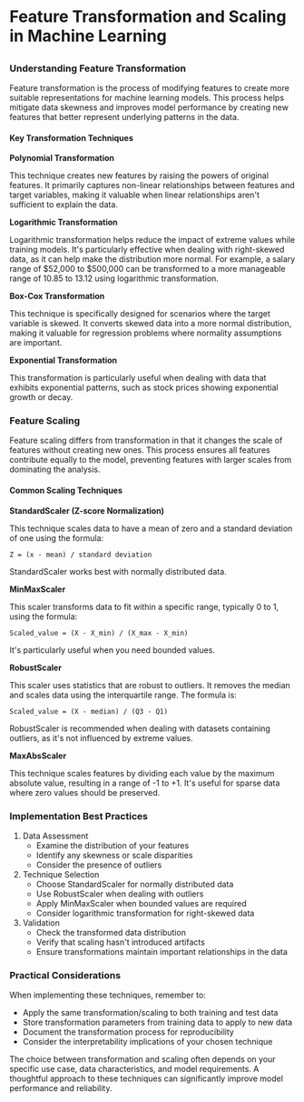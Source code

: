 # Feature Transformation and Scaling in Machine Learning

##

### Understanding Feature Transformation

Feature transformation is the process of modifying features to create more suitable representations for machine learning models. This process helps mitigate data skewness and improves model performance by creating new features that better represent underlying patterns in the data.

#### Key Transformation Techniques

**Polynomial Transformation**

This technique creates new features by raising the powers of original features. It primarily captures non-linear relationships between features and target variables, making it valuable when linear relationships aren't sufficient to explain the data.

**Logarithmic Transformation**

Logarithmic transformation helps reduce the impact of extreme values while training models. It's particularly effective when dealing with right-skewed data, as it can help make the distribution more normal. For example, a salary range of $52,000 to $500,000 can be transformed to a more manageable range of 10.85 to 13.12 using logarithmic transformation.

**Box-Cox Transformation**

This technique is specifically designed for scenarios where the target variable is skewed. It converts skewed data into a more normal distribution, making it valuable for regression problems where normality assumptions are important.

**Exponential Transformation**

This transformation is particularly useful when dealing with data that exhibits exponential patterns, such as stock prices showing exponential growth or decay.

### Feature Scaling

Feature scaling differs from transformation in that it changes the scale of features without creating new ones. This process ensures all features contribute equally to the model, preventing features with larger scales from dominating the analysis.

#### Common Scaling Techniques

**StandardScaler (Z-score Normalization)**

This technique scales data to have a mean of zero and a standard deviation of one using the formula:

```
Z = (x - mean) / standard deviation
```

StandardScaler works best with normally distributed data.

**MinMaxScaler**

This scaler transforms data to fit within a specific range, typically 0 to 1, using the formula:

```
Scaled_value = (X - X_min) / (X_max - X_min)
```

It's particularly useful when you need bounded values.

**RobustScaler**

This scaler uses statistics that are robust to outliers. It removes the median and scales data using the interquartile range. The formula is:

```
Scaled_value = (X - median) / (Q3 - Q1)
```

RobustScaler is recommended when dealing with datasets containing outliers, as it's not influenced by extreme values.

**MaxAbsScaler**

This technique scales features by dividing each value by the maximum absolute value, resulting in a range of -1 to +1. It's useful for sparse data where zero values should be preserved.

### Implementation Best Practices

1. Data Assessment
   * Examine the distribution of your features
   * Identify any skewness or scale disparities
   * Consider the presence of outliers
2. Technique Selection
   * Choose StandardScaler for normally distributed data
   * Use RobustScaler when dealing with outliers
   * Apply MinMaxScaler when bounded values are required
   * Consider logarithmic transformation for right-skewed data
3. Validation
   * Check the transformed data distribution
   * Verify that scaling hasn't introduced artifacts
   * Ensure transformations maintain important relationships in the data

### Practical Considerations

When implementing these techniques, remember to:

* Apply the same transformation/scaling to both training and test data
* Store transformation parameters from training data to apply to new data
* Document the transformation process for reproducibility
* Consider the interpretability implications of your chosen technique

The choice between transformation and scaling often depends on your specific use case, data characteristics, and model requirements. A thoughtful approach to these techniques can significantly improve model performance and reliability.
